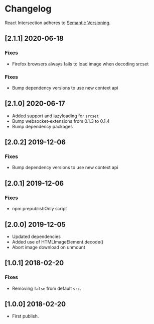 # Changelog

React Intersection adheres to [Semantic Versioning](http://semver.org/).

## [2.1.1] 2020-06-18

### Fixes

- Firefox browsers always fails to load image when decoding srcset

### Fixes

- Bump dependency versions to use new context api

## [2.1.0] 2020-06-17

- Added support and lazyloading for `srcset`
- Bump websocket-extensions from 0.1.3 to 0.1.4
- Bump dependency packages

## [2.0.2] 2019-12-06

### Fixes

- Bump dependency versions to use new context api

## [2.0.1] 2019-12-06

### Fixes

- npm prepublishOnly script

## [2.0.0] 2019-12-05

- Updated dependencies
- Added use of HTMLImageElement.decode()
- Abort image download on unmount

## [1.0.1] 2018-02-20

### Fixes

- Removing `false` from default `src`.

## [1.0.0] 2018-02-20

- First publish.